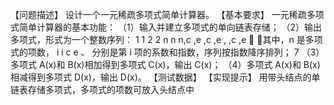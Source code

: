 【问题描述】
设计一个一元稀疏多项式简单计算器。
【基本要求】
一元稀疏多项式简单计算器的基本功能：
（1）输入并建立多项式的单向链表存储；
（2）输出多项式，形式为一个整数序列： 1 1 2 2 n n n,c ,e ,c ,e , ,c ,e  ，其中，n 是多项式的项数， i i c e 、
分别是第 i 项的系数和指数，序列按指数降序排列；
7
（3）多项式 A(x)和 B(x)相加得到多项式 C(x)，输出 C(x)；
（4）多项式 A(x)和 B(x)相减得到多项式 D(x)，输出 D(x)。
【测试数据】
【实现提示】
用带头结点的单链表存储多项式，多项式的项数可放入头结点中